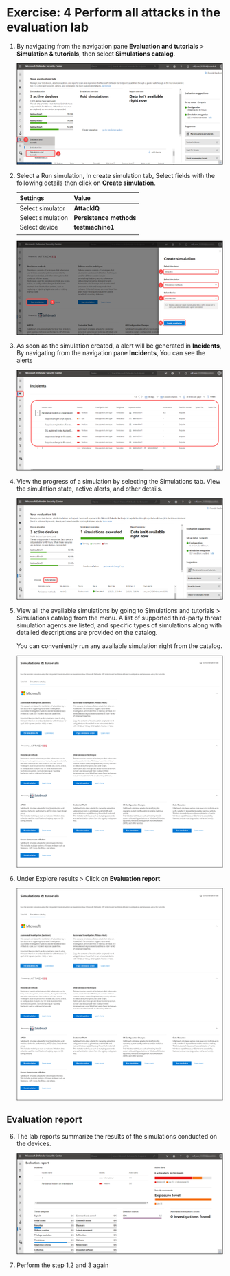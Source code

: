 # Exercise: 4 Perform all attacks in the evaluation lab



1. By navigating from the navigation pane **Evaluation and tutorials** > **Simulation & tutorials**, then select **Simulations catalog**.




   ![](images/navigate-similation.png)





2. Select a Run simulation, In create simulation tab, Select fields with the following details then click on **Create simulation**.

    | Settings | Value |
    |--|--|
    | Select simulator | **AttackIQ**  |
    | Select simulation | **Persistence methods**  |
    | Select device | **testmachine1**  |
    | | |




   ![](images/create-simulation.png)





3. As soon as the simulation created, a alert will be generated in **Incidents**,  By navigating from the navigation pane **Incidents**, You can see the alerts





   ![](images/Incidents-alert.png)





3. View the progress of a simulation by selecting the Simulations tab. View the simulation state, active alerts, and other details.




   ![](images/simulations-tab.png)




4. View all the available simulations by going to Simulations and tutorials > Simulations catalog from the menu. A list of supported third-party threat simulation agents are listed, and specific types of simulations along with detailed descriptions are provided on the catalog.

    You can conveniently run any available simulation right from the catalog.




   ![](images/simulations-catalog.png)




5. Under Explore results > Click on **Evaluation report**




   ![](images/simulations-catalog.png)




## Evaluation report



6. The lab reports summarize the results of the simulations conducted on the devices.




   ![](images/eval-report.png)




7. Perform the step 1,2 and 3 again